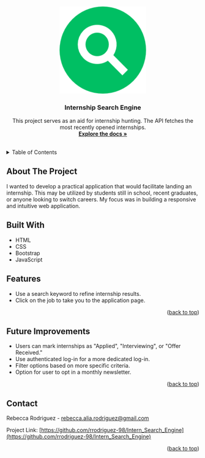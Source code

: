 <a id="readme-top"></a>

<!-- PROJECT LOGO -->
<br />
<div align="center">
  <a href="https://github.com/rrodriguez-98/Intern_Search_Engine">
    <img src="empty_logo.png" alt="Logo" width="45%" height="45%">
  </a>

<h3 align="center">Internship Search Engine</h3>

  <p align="center">
    This project serves as an aid for internship hunting. The API fetches the most recently opened internships.
    <br />
    <a href="https://github.com/rrodriguez-98/Intern_Search_Engine"><strong>Explore the docs »</strong></a>
    <br />
    <br />
</div>



<!-- TABLE OF CONTENTS -->
<details>
  <summary>Table of Contents</summary>
  <ol>
    <li>
      <a href="#about-the-project">About The Project</a>
      <ul>
        <li><a href="#built-with">Built With</a></li>
      </ul>
    </li>
    <li><a href="#usage">Features</a></li>
    <li><a href="#improvements">Future Improvements</a></li>
    <li><a href="#contact">Contact</a></li>
  </ol>
</details>



<!-- ABOUT THE PROJECT -->
<a id="about-the-project"></a>
## About The Project

I wanted to develop a practical application that would facilitate landing an internship. This may be utilized by students still in school, recent graduates, or anyone looking to switch careers. My focus was in building a responsive and intuitive web application. 


## Built With
<a id="built-with"></a>
* HTML
* CSS
* Bootstrap
* JavaScript

<!-- USAGE EXAMPLES -->
<a id="usage"></a>
## Features
* Use a search keyword to refine internship results.
* Click on the job to take you to the application page.

<p align="right">(<a href="#readme-top">back to top</a>)</p>

<!-- FUTURE IMPROVEMENTS -->
<a id="improvements"></a>
## Future Improvements
* Users can mark internships as "Applied", "Interviewing", or "Offer Received."
* Use authenticated log-in for a more dedicated log-in.
* Filter options based on more specific criteria.
* Option for user to opt in a monthly newsletter.

<p align="right">(<a href="#readme-top">back to top</a>)</p>

<!-- CONTACT -->
<a id="contact"></a>
## Contact

Rebecca Rodriguez - rebecca.alia.rodriguez@gmail.com

Project Link: [https://github.com/rrodriguez-98/Intern_Search_Engine](https://github.com/rrodriguez-98/Intern_Search_Engine)

<p align="right">(<a href="#readme-top">back to top</a>)</p>
